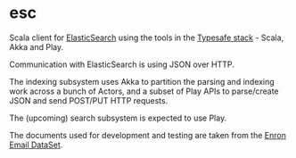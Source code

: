 esc
===

Scala client for [ElasticSearch](http://www.elasticsearch.org/) using the tools in the [Typesafe stack](http://typesafe.com/stack) - Scala, Akka and Play.

Communication with ElasticSearch is using JSON over HTTP.

The indexing subsystem uses Akka to partition the parsing and indexing work across a bunch of Actors, and a subset of Play APIs to parse/create JSON and send POST/PUT HTTP requests.

The (upcoming) search subsystem is expected to use Play.

The documents used for development and testing are taken from the [Enron Email DataSet](http://www.cs.cmu.edu/~enron/).

